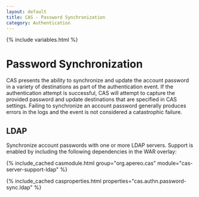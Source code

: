 ```yaml
---
layout: default
title: CAS - Password Synchronization
category: Authentication
---
```

{% include variables.html %}

# Password Synchronization

CAS presents the ability to synchronize and update the account password in a variety of
destinations as part of the authentication event. If the authentication attempt is successful,
CAS will attempt to capture the provided password and update destinations that are specified
in CAS settings. Failing to synchronize an account password generally produces errors in the logs
and the event is not considered a catastrophic failure.

## LDAP

Synchronize account passwords with one or more LDAP servers. Support is enabled by including the 
following dependencies in the WAR overlay:

{% include_cached casmodule.html group="org.apereo.cas" module="cas-server-support-ldap" %}

{% include_cached casproperties.html properties="cas.authn.password-sync.ldap" %}
